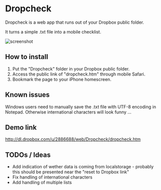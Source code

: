 Dropcheck
=========

Dropcheck is a web app that runs out of your Dropbox public folder.

It turns a simple .txt file into a mobile checklist.

![screenshot](http://www.jakobloekkemadsen.com/wp-content/uploads/2011/09/dropcheck1.png)

How to install
--------------
1. Put the "Dropcheck" folder in your Dropbox public folder.
3. Access the public link of "dropcheck.htm" through mobile Safari.
4. Bookmark the page to your iPhone homescreen.

Known issues
------------
Windows users need to manually save the .txt file with UTF-8 encoding in Notepad. 
Otherwise international characters will look funny ...

Demo link 
---------
http://dl.dropbox.com/u/2886688/web/Dropcheck/dropcheck.htm


TODOs / Ideas
----

* Add indication of wether data is coming from localstorage - probably this should be presented near the "reset to Dropbox link"
* Fix handling of international characters
* Add handling of multiple lists